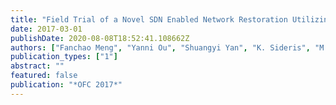 ```yaml
---
title: "Field Trial of a Novel SDN Enabled Network Restoration Utilizing In-Depth Optical Performance Monitoring Assisted Re-Planning"
date: 2017-03-01
publishDate: 2020-08-08T18:52:41.108662Z
authors: ["Fanchao Meng", "Yanni Ou", "Shuangyi Yan", "K. Sideris", "M. D. G. Pascual", "Reza Nejabati", "Dimitra Simeonidou"]
publication_types: ["1"]
abstract: ""
featured: false
publication: "*OFC 2017*"
---
```


